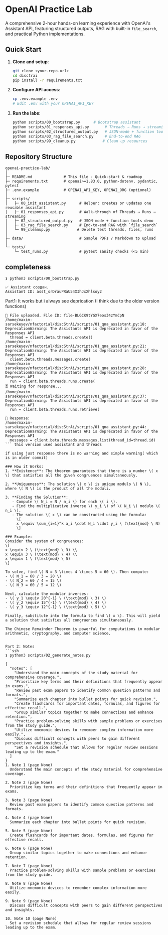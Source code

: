 # OpenAI Practice Lab

A comprehensive 2-hour hands-on learning experience with OpenAI's Assistant API, featuring structured outputs, RAG with built-in `file_search`, and practical Python implementations.

## Quick Start

1. **Clone and setup**:

   ```bash
   git clone <your-repo-url>
   cd disctrai
   pip install -r requirements.txt
   ```

2. **Configure API access**:

   ```bash
   cp .env.example .env
   # Edit .env with your OPENAI_API_KEY
   ```

3. **Run the labs**:
   ```bash
   python scripts/00_bootstrap.py      # Bootstrap assistant
   python scripts/01_responses_api.py       # Threads → Runs → streaming
   python scripts/02_structured_output.py   # JSON-mode + function tools
   python scripts/03_rag_file_search.py     # End-to-end RAG
   python scripts/99_cleanup.py            # Clean up resources
   ```

## Repository Structure

```
openai-practice-lab/
│
├─ README.md              # This file - Quick-start & roadmap
├─ requirements.txt       # openai>=1.83.0, python-dotenv, pydantic, pytest
├─ .env.example           # OPENAI_API_KEY, OPENAI_ORG (optional)
│
├─ scripts/
│   ├─ 00_init_assistant.py      # Helper: creates or updates one reusable assistant
│   ├─ 01_responses_api.py       # Walk-through of Threads → Runs → streaming
│   ├─ 02_structured_output.py   # JSON-mode + function tools demo
│   ├─ 03_rag_file_search.py     # End-to-end RAG with `file_search`
│   └─ 99_cleanup.py            # Delete test threads, files, runs
│
├─ data/                         # Sample PDFs / Markdown to upload
│
└─ tests/
    └─ test_runs.py              # pytest sanity checks (<5 min)
```

## completeness

```ssh
❯ python3 scripts/00_bootstrap.py

✅ Assistant создан.
Assistant ID: asst_srDrauPRaU54XIhJxXhlsoy2
```

Part1:
It works but i always see deprication (I think due to the older version functions)
```ssh
📄 File uploaded. File ID: file-BLGCK9tYGX7eos34zYmCpN
/home/maxim-sarsekeyev/nfactorial/discStrAi/scripts/01_qna_assistant.py:18: DeprecationWarning: The Assistants API is deprecated in favor of the Responses API
  thread = client.beta.threads.create()
/home/maxim-sarsekeyev/nfactorial/discStrAi/scripts/01_qna_assistant.py:21: DeprecationWarning: The Assistants API is deprecated in favor of the Responses API
  client.beta.threads.messages.create(
/home/maxim-sarsekeyev/nfactorial/discStrAi/scripts/01_qna_assistant.py:28: DeprecationWarning: The Assistants API is deprecated in favor of the Responses API
  run = client.beta.threads.runs.create(
⏳ Waiting for response...
/home/maxim-sarsekeyev/nfactorial/discStrAi/scripts/01_qna_assistant.py:37: DeprecationWarning: The Assistants API is deprecated in favor of the Responses API
  run = client.beta.threads.runs.retrieve(

📘 Response:
/home/maxim-sarsekeyev/nfactorial/discStrAi/scripts/01_qna_assistant.py:44: DeprecationWarning: The Assistants API is deprecated in favor of the Responses API
  messages = client.beta.threads.messages.list(thread_id=thread.id)
``` this version used assistant and threads

if using just response there is no warning and simple warning( which is in older commit)

### How it Works:
1. **Existence**: The theorem guarantees that there is a number \( x \) that satisfies all the given congruences simultaneously.

2. **Uniqueness**: The solution \( x \) is unique modulo \( N \), where \( N \) is the product of all the moduli.

3. **Finding the Solution**:
   - Compute \( N_i = N / n_i \) for each \( i \).
   - Find the multiplicative inverse \( y_i \) of \( N_i \) modulo \( n_i \).
   - The solution \( x \) can be constructed using the formula:
     \[
     x \equiv \sum_{i=1}^k a_i \cdot N_i \cdot y_i \ (\text{mod} \ N)
     \]

### Example:
Consider the system of congruences:
\[ 
x \equiv 2 \ (\text{mod} \ 3) \\
x \equiv 3 \ (\text{mod} \ 4) \\
x \equiv 1 \ (\text{mod} \ 5) 
\]

To solve, find \( N = 3 \times 4 \times 5 = 60 \). Then compute:
- \( N_1 = 60 / 3 = 20 \)
- \( N_2 = 60 / 4 = 15 \)
- \( N_3 = 60 / 5 = 12 \)

Next, calculate the modular inverses:
- \( y_1 \equiv 20^{-1} \ (\text{mod} \ 3) \)
- \( y_2 \equiv 15^{-1} \ (\text{mod} \ 4) \)
- \( y_3 \equiv 12^{-1} \ (\text{mod} \ 5) \)

Finally, substitute into the formula to find \( x \). This will yield a solution that satisfies all congruences simultaneously.

The Chinese Remainder Theorem is powerful for computations in modular arithmetic, cryptography, and computer science.


Part 2: Notes
```ssh
❯ python3 scripts/02_generate_notes.py

{
  "notes": [
    "Understand the main concepts of the study material for comprehensive coverage.",
    "Prioritize key terms and their definitions that frequently appear in exams.",
    "Review past exam papers to identify common question patterns and formats.",
    "Summarize each chapter into bullet points for quick revision.",
    "Create flashcards for important dates, formulas, and figures for effective recall.",
    "Group similar topics together to make connections and enhance retention.",
    "Practice problem-solving skills with sample problems or exercises from the study guide.",
    "Utilize mnemonic devices to remember complex information more easily.",
    "Discuss difficult concepts with peers to gain different perspectives and insights.",
    "Set a revision schedule that allows for regular review sessions leading up to the exam."
  ]
}
1. Note 1 (page None)
  Understand the main concepts of the study material for comprehensive coverage.

2. Note 2 (page None)
  Prioritize key terms and their definitions that frequently appear in exams.

3. Note 3 (page None)
  Review past exam papers to identify common question patterns and formats.

4. Note 4 (page None)
  Summarize each chapter into bullet points for quick revision.

5. Note 5 (page None)
  Create flashcards for important dates, formulas, and figures for effective recall.

6. Note 6 (page None)
  Group similar topics together to make connections and enhance retention.

7. Note 7 (page None)
  Practice problem-solving skills with sample problems or exercises from the study guide.

8. Note 8 (page None)
  Utilize mnemonic devices to remember complex information more easily.

9. Note 9 (page None)
  Discuss difficult concepts with peers to gain different perspectives and insights.

10. Note 10 (page None)
  Set a revision schedule that allows for regular review sessions leading up to the exam.

```